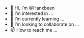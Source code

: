 - 👋 Hi, I’m @Hanxbeen
- 👀 I’m interested in ...
- 🌱 I’m currently learning ...
- 💞️ I’m looking to collaborate on ...
- 📫 How to reach me ...

<!---
Hanxbeen/Hanxbeen is a ✨ special ✨ repository because its `README.md` (this file) appears on your GitHub profile.
You can click the Preview link to take a look at your changes.
--->
